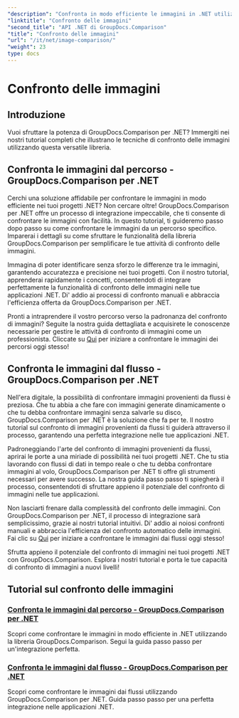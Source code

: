 ```yaml
---
"description": "Confronta in modo efficiente le immagini in .NET utilizzando la libreria GroupDocs.Comparison. Tutorial passo passo per un'integrazione perfetta da percorso o flusso."
"linktitle": "Confronto delle immagini"
"second_title": "API .NET di GroupDocs.Comparison"
"title": "Confronto delle immagini"
"url": "/it/net/image-comparison/"
"weight": 23
type: docs
---
```

# Confronto delle immagini


## Introduzione

Vuoi sfruttare la potenza di GroupDocs.Comparison per .NET? Immergiti nei nostri tutorial completi che illustrano le tecniche di confronto delle immagini utilizzando questa versatile libreria.

## Confronta le immagini dal percorso - GroupDocs.Comparison per .NET

Cerchi una soluzione affidabile per confrontare le immagini in modo efficiente nei tuoi progetti .NET? Non cercare oltre! GroupDocs.Comparison per .NET offre un processo di integrazione impeccabile, che ti consente di confrontare le immagini con facilità. In questo tutorial, ti guideremo passo dopo passo su come confrontare le immagini da un percorso specifico. Imparerai i dettagli su come sfruttare le funzionalità della libreria GroupDocs.Comparison per semplificare le tue attività di confronto delle immagini.

Immagina di poter identificare senza sforzo le differenze tra le immagini, garantendo accuratezza e precisione nei tuoi progetti. Con il nostro tutorial, apprenderai rapidamente i concetti, consentendoti di integrare perfettamente la funzionalità di confronto delle immagini nelle tue applicazioni .NET. Di' addio ai processi di confronto manuali e abbraccia l'efficienza offerta da GroupDocs.Comparison per .NET.

Pronti a intraprendere il vostro percorso verso la padronanza del confronto di immagini? Seguite la nostra guida dettagliata e acquisirete le conoscenze necessarie per gestire le attività di confronto di immagini come un professionista. Cliccate su [Qui](./compare-images-from-path/) per iniziare a confrontare le immagini dei percorsi oggi stesso!

## Confronta le immagini dal flusso - GroupDocs.Comparison per .NET

Nell'era digitale, la possibilità di confrontare immagini provenienti da flussi è preziosa. Che tu abbia a che fare con immagini generate dinamicamente o che tu debba confrontare immagini senza salvarle su disco, GroupDocs.Comparison per .NET è la soluzione che fa per te. Il nostro tutorial sul confronto di immagini provenienti da flussi ti guiderà attraverso il processo, garantendo una perfetta integrazione nelle tue applicazioni .NET.

Padroneggiando l'arte del confronto di immagini provenienti da flussi, aprirai le porte a una miriade di possibilità nei tuoi progetti .NET. Che tu stia lavorando con flussi di dati in tempo reale o che tu debba confrontare immagini al volo, GroupDocs.Comparison per .NET ti offre gli strumenti necessari per avere successo. La nostra guida passo passo ti spiegherà il processo, consentendoti di sfruttare appieno il potenziale del confronto di immagini nelle tue applicazioni.

Non lasciarti frenare dalla complessità del confronto delle immagini. Con GroupDocs.Comparison per .NET, il processo di integrazione sarà semplicissimo, grazie ai nostri tutorial intuitivi. Di' addio ai noiosi confronti manuali e abbraccia l'efficienza del confronto automatico delle immagini. Fai clic su [Qui](./compare-images-from-stream/) per iniziare a confrontare le immagini dai flussi oggi stesso!

Sfrutta appieno il potenziale del confronto di immagini nei tuoi progetti .NET con GroupDocs.Comparison. Esplora i nostri tutorial e porta le tue capacità di confronto di immagini a nuovi livelli!
## Tutorial sul confronto delle immagini
### [Confronta le immagini dal percorso - GroupDocs.Comparison per .NET](./compare-images-from-path/)
Scopri come confrontare le immagini in modo efficiente in .NET utilizzando la libreria GroupDocs.Comparison. Segui la guida passo passo per un'integrazione perfetta.
### [Confronta le immagini dal flusso - GroupDocs.Comparison per .NET](./compare-images-from-stream/)
Scopri come confrontare le immagini dai flussi utilizzando GroupDocs.Comparison per .NET. Guida passo passo per una perfetta integrazione nelle applicazioni .NET.
